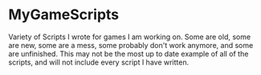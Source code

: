 # MyGameScripts
Variety of Scripts I wrote for games I am working on. Some are old, some are new, some are a mess, some probably don't work anymore, and some are unfinished. This may not be the most up to date example of all of the scripts, and will not include every script I have written.
